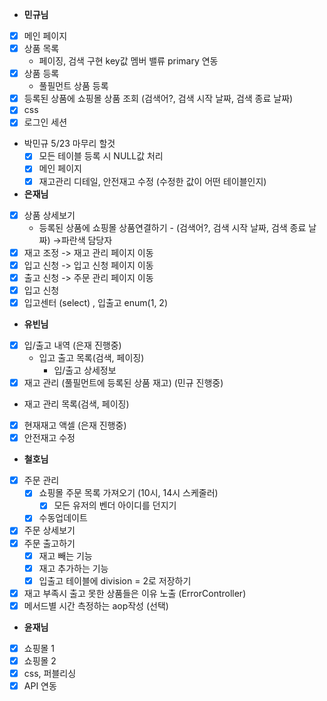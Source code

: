 - **민규님** 
- [x]  메인 페이지
- [x]  상품 목록
    - 페이징, 검색 구현   key값 멤버 밸류 primary 연동
- [x]  상품 등록
    - 풀필먼트 상품 등록
- [x]  등록된 상품에 쇼핑몰 상품 조회 (검색어?, 검색 시작 날짜, 검색 종료 날짜)
- [x]  css
- [x]  로그인 세션
- 박민규 5/23 마무리 할것
    - [x]  모든 테이블 등록 시 NULL값 처리
    - [x]  메인 페이지
    - [x]  재고관리 디테일, 안전재고 수정 (수정한 값이 어떤 테이블인지)

- **은재님**
- [x]  상품 상세보기
    - 등록된 상품에 쇼핑몰 상품연결하기   - (검색어?, 검색 시작 날짜, 검색 종료 날짜)  →파란색 담당자
- [x]  재고 조정 -> 재고 관리 페이지 이동
- [x]  입고 신청 -> 입고 신청 페이지 이동
- [x]  출고 신청 -> 주문 관리 페이지 이동
- [x]  입고 신청
- [x]  입고센터 (select) , 입출고 enum(1, 2)

- **유빈님**
- [x]  입/출고 내역 (은재 진행중)
    - 입고 출고 목록(검색, 페이징)
        - 입/출고 상세정보
- [x]  재고 관리 (풀필먼트에 등록된 상품 재고) (민규 진행중)
- 재고 관리 목록(검색, 페이징)
- [x]  현재재고 액셀 (은재 진행중)
- [x]  안전재고 수정

- **철호님**
- [x]  주문 관리
    - [x]  쇼핑몰 주문 목록 가져오기 (10시, 14시 스케줄러)
        - [x]  모든 유저의 벤더 아이디를 던지기
    - [x]  수동업데이트
- [x]  주문 상세보기
- [x]  주문 출고하기
    - [x]  재고 빼는 기능
    - [x]  재고 추가하는 기능
    - [x]  입출고 테이블에 division = 2로 저장하기
- [x] 재고 부족시 출고 못한 상품들은 이유 노출 (ErrorController)
- [x] 메서드별 시간 측정하는 aop작성 (선택)

- **윤재님**
- [x]  쇼핑몰 1
- [x]  쇼핑몰 2
- [x]  css, 퍼블리싱
- [x]  API 연동
